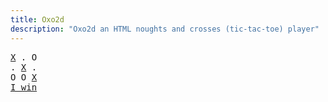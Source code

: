 ```yaml
---
title: Oxo2d 
description: "Oxo2d an HTML noughts and crosses (tic-tac-toe) player"
---
```


<pre class="oxo2d">
<u>X</u> . O
. <u>X</u> .
O O <u>X</u>
<a href="../">I win</a>
</pre>
